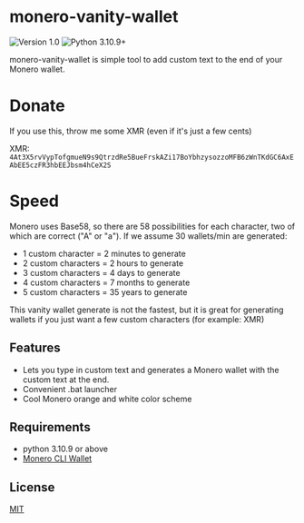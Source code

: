 # monero-vanity-wallet
![Version 1.0](https://img.shields.io/badge/Version-1.0-orange.svg)
![Python 3.10.9+](https://img.shields.io/badge/Python-3.10.9+-3776ab.svg)

monero-vanity-wallet is simple tool to add custom text to the end of your Monero wallet.


# Donate
If you use this, throw me some XMR (even if it's just a few cents)

XMR: `4At3X5rvVypTofgmueN9s9QtrzdRe5BueFrskAZi17BoYbhzysozzoMFB6zWnTKdGC6AxEAbEE5czFR3hbEEJbsm4hCeX2S`


# Speed
Monero uses Base58, so there are 58 possibilities for each character, two of which are correct ("A" or "a"). 
If we assume 30 wallets/min are generated:

* 1 custom character  = 2 minutes to generate
* 2 custom characters =   2 hours to generate
* 3 custom characters =    4 days to generate
* 4 custom characters =  7 months to generate
* 5 custom characters =  35 years to generate

This vanity wallet generate is not the fastest, but it is great for generating wallets if you just want a few custom characters (for example: XMR)


## Features
* Lets you type in custom text and generates a Monero wallet with the custom text at the end. 
* Convenient .bat launcher
* Cool Monero orange and white color scheme


## Requirements
* python 3.10.9 or above
* [Monero CLI Wallet](https://www.getmonero.org/downloads/#cli)


## License
[MIT](https://github.com/Equim-chan/vanity-monero/blob/master/LICENSE)

